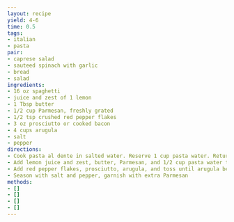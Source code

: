 ```yaml
---
layout: recipe
yield: 4-6
time: 0.5
tags:
- italian
- pasta
pair:
- caprese salad
- sauteed spinach with garlic
- bread
- salad
ingredients:
- 16 oz spaghetti
- juice and zest of 1 lemon
- 1 Tbsp butter
- 1/2 cup Parmesan, freshly grated
- 1/2 tsp crushed red pepper flakes
- 3 oz prosciutto or cooked bacon
- 4 cups arugula
- salt
- pepper
directions:
- Cook pasta al dente in salted water. Reserve 1 cup pasta water. Return pasta to pot
- Add lemon juice and zest, butter, Parmesan, and 1/2 cup pasta water to pot and mix. Adding additional pasta water until creamy
- Add red pepper flakes, prosciutto, arugula, and toss until arugula begins to wilt
- Season with salt and pepper, garnish with extra Parmesan
methods:
- []
- []
- []
- []
---
```

